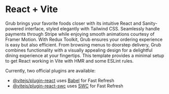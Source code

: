 # React + Vite

Grub brings your favorite foods closer with its intuitive React and Sanity-powered interface, styled elegantly with Tailwind CSS. Seamlessly handle payments through Stripe while enjoying smooth animations courtesy of Framer Motion. With Redux Toolkit, Grub ensures your ordering experience is easy but also efficient. From browsing menus to doorstep delivery, Grub combines functionality with a visually appealing design for a delightful dining experience at your fingertips.
This template provides a minimal setup to get React working in Vite with HMR and some ESLint rules.

Currently, two official plugins are available:

- [@vitejs/plugin-react](https://github.com/vitejs/vite-plugin-react/blob/main/packages/plugin-react/README.md) uses [Babel](https://babeljs.io/) for Fast Refresh
- [@vitejs/plugin-react-swc](https://github.com/vitejs/vite-plugin-react-swc) uses [SWC](https://swc.rs/) for Fast Refresh


